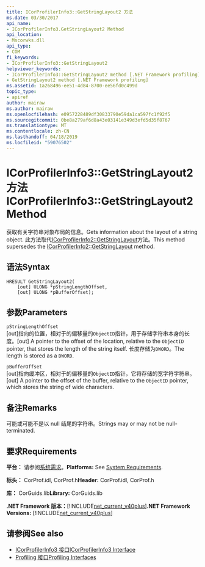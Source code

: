```yaml
---
title: ICorProfilerInfo3::GetStringLayout2 方法
ms.date: 03/30/2017
api_name:
- ICorProfilerInfo3.GetStringLayout2 Method
api_location:
- Mscorwks.dll
api_type:
- COM
f1_keywords:
- ICorProfilerInfo3::GetStringLayout2
helpviewer_keywords:
- ICorProfilerInfo3::GetStringLayout2 method [.NET Framework profiling]
- GetStringLayout2 method [.NET Framework profiling]
ms.assetid: 1a268496-ee51-4d84-8700-ee56fd0c499d
topic_type:
- apiref
author: mairaw
ms.author: mairaw
ms.openlocfilehash: e0957228489df30833790e59da1ca597fc1f92f5
ms.sourcegitcommit: 0be8a279af6d8a43e03141e349d3efd5d35f8767
ms.translationtype: MT
ms.contentlocale: zh-CN
ms.lasthandoff: 04/18/2019
ms.locfileid: "59076502"
---
```

# <a name="icorprofilerinfo3getstringlayout2-method"></a><span data-ttu-id="644ce-102">ICorProfilerInfo3::GetStringLayout2 方法</span><span class="sxs-lookup"><span data-stu-id="644ce-102">ICorProfilerInfo3::GetStringLayout2 Method</span></span>
<span data-ttu-id="644ce-103">获取有关字符串对象布局的信息。</span><span class="sxs-lookup"><span data-stu-id="644ce-103">Gets information about the layout of a string object.</span></span> <span data-ttu-id="644ce-104">此方法取代[ICorProfilerInfo2::GetStringLayout](../../../../docs/framework/unmanaged-api/profiling/icorprofilerinfo2-getstringlayout-method.md)方法。</span><span class="sxs-lookup"><span data-stu-id="644ce-104">This method supersedes the [ICorProfilerInfo2::GetStringLayout](../../../../docs/framework/unmanaged-api/profiling/icorprofilerinfo2-getstringlayout-method.md) method.</span></span>  
  
## <a name="syntax"></a><span data-ttu-id="644ce-105">语法</span><span class="sxs-lookup"><span data-stu-id="644ce-105">Syntax</span></span>  
  
```  
HRESULT GetStringLayout2(  
    [out] ULONG *pStringLengthOffset,  
    [out] ULONG *pBufferOffset);  
```  
  
## <a name="parameters"></a><span data-ttu-id="644ce-106">参数</span><span class="sxs-lookup"><span data-stu-id="644ce-106">Parameters</span></span>  
 `pStringLengthOffset`  
 <span data-ttu-id="644ce-107">[out]指向的位置，相对于的偏移量的`ObjectID`指针，用于存储字符串本身的长度。</span><span class="sxs-lookup"><span data-stu-id="644ce-107">[out] A pointer to the offset of the location, relative to the `ObjectID` pointer, that stores the length of the string itself.</span></span> <span data-ttu-id="644ce-108">长度存储为`DWORD`。</span><span class="sxs-lookup"><span data-stu-id="644ce-108">The length is stored as a `DWORD`.</span></span>  
  
 `pBufferOffset`  
 <span data-ttu-id="644ce-109">[out]指向缓冲区，相对于的偏移量的`ObjectID`指针，它将存储的宽字符字符串。</span><span class="sxs-lookup"><span data-stu-id="644ce-109">[out] A pointer to the offset of the buffer, relative to the `ObjectID` pointer, which stores the string of wide characters.</span></span>  
  
## <a name="remarks"></a><span data-ttu-id="644ce-110">备注</span><span class="sxs-lookup"><span data-stu-id="644ce-110">Remarks</span></span>  
 <span data-ttu-id="644ce-111">可能或可能不是以 null 结尾的字符串。</span><span class="sxs-lookup"><span data-stu-id="644ce-111">Strings may or may not be null-terminated.</span></span>  
  
## <a name="requirements"></a><span data-ttu-id="644ce-112">要求</span><span class="sxs-lookup"><span data-stu-id="644ce-112">Requirements</span></span>  
 <span data-ttu-id="644ce-113">**平台：** 请参阅[系统需求](../../../../docs/framework/get-started/system-requirements.md)。</span><span class="sxs-lookup"><span data-stu-id="644ce-113">**Platforms:** See [System Requirements](../../../../docs/framework/get-started/system-requirements.md).</span></span>  
  
 <span data-ttu-id="644ce-114">**标头：** CorProf.idl, CorProf.h</span><span class="sxs-lookup"><span data-stu-id="644ce-114">**Header:** CorProf.idl, CorProf.h</span></span>  
  
 <span data-ttu-id="644ce-115">**库：** CorGuids.lib</span><span class="sxs-lookup"><span data-stu-id="644ce-115">**Library:** CorGuids.lib</span></span>  
  
 <span data-ttu-id="644ce-116">**.NET Framework 版本：**[!INCLUDE[net_current_v40plus](../../../../includes/net-current-v40plus-md.md)]</span><span class="sxs-lookup"><span data-stu-id="644ce-116">**.NET Framework Versions:** [!INCLUDE[net_current_v40plus](../../../../includes/net-current-v40plus-md.md)]</span></span>  
  
## <a name="see-also"></a><span data-ttu-id="644ce-117">请参阅</span><span class="sxs-lookup"><span data-stu-id="644ce-117">See also</span></span>

- [<span data-ttu-id="644ce-118">ICorProfilerInfo3 接口</span><span class="sxs-lookup"><span data-stu-id="644ce-118">ICorProfilerInfo3 Interface</span></span>](../../../../docs/framework/unmanaged-api/profiling/icorprofilerinfo3-interface.md)
- [<span data-ttu-id="644ce-119">Profiling 接口</span><span class="sxs-lookup"><span data-stu-id="644ce-119">Profiling Interfaces</span></span>](../../../../docs/framework/unmanaged-api/profiling/profiling-interfaces.md)
